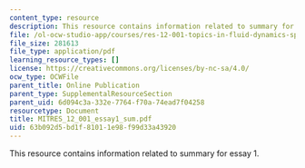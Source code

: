 ```yaml
---
content_type: resource
description: This resource contains information related to summary for essay 1.
file: /ol-ocw-studio-app/courses/res-12-001-topics-in-fluid-dynamics-spring-2010/63b092d5bd1f81011e98f99d33a43920_MITRES_12_001_essay1_sum.pdf
file_size: 281613
file_type: application/pdf
learning_resource_types: []
license: https://creativecommons.org/licenses/by-nc-sa/4.0/
ocw_type: OCWFile
parent_title: Online Publication
parent_type: SupplementalResourceSection
parent_uid: 6d094c3a-332e-7764-f70a-74ead7f04258
resourcetype: Document
title: MITRES_12_001_essay1_sum.pdf
uid: 63b092d5-bd1f-8101-1e98-f99d33a43920
---
```

This resource contains information related to summary for essay 1.